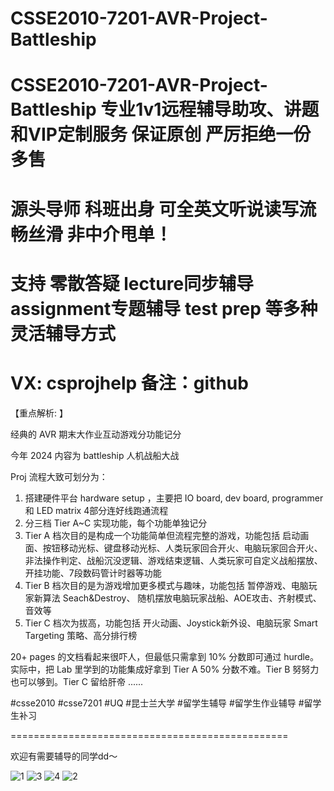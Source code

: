 # CSSE2010-7201-AVR-Project-Battleship
# CSSE2010-7201-AVR-Project-Battleship 专业1v1远程辅导助攻、讲题和VIP定制服务 保证原创 严厉拒绝一份多售
# 源头导师 科班出身 可全英文听说读写流畅丝滑 非中介甩单！
# 支持 零散答疑 lecture同步辅导 assignment专题辅导 test prep 等多种灵活辅导方式
# VX: csprojhelp 备注：github

【重点解析: 】

经典的 AVR 期末大作业互动游戏分功能记分

今年 2024 内容为 battleship 人机战船大战

Proj 流程大致可划分为：

1. 搭建硬件平台 hardware setup ，主要把 IO board, dev board, programmer 和 LED matrix 4部分连好线跑通流程
2. 分三档 Tier A~C 实现功能，每个功能单独记分
3. Tier A 档次目的是构成一个功能简单但流程完整的游戏，功能包括 启动画面、按钮移动光标、键盘移动光标、人类玩家回合开火、电脑玩家回合开火、非法操作判定、战船沉没逻辑、游戏结束逻辑、人类玩家可自定义战船摆放、开挂功能、7段数码管计时器等功能
4. Tier B 档次目的是为游戏增加更多模式与趣味，功能包括 暂停游戏、电脑玩家新算法 Seach&Destroy、 随机摆放电脑玩家战船、AOE攻击、齐射模式、音效等
5. Tier C 档次为拔高，功能包括 开火动画、Joystick新外设、电脑玩家 Smart Targeting 策略、高分排行榜

20+ pages 的文档看起来很吓人，但最低只需拿到 10% 分数即可通过 hurdle。实际中，把 Lab 里学到的功能集成好拿到 Tier A 50% 分数不难。Tier B 努努力也可以够到。Tier C 留给肝帝 ...... 

#csse2010 #csse7201 #UQ #昆士兰大学 #留学生辅导 #留学生作业辅导 #留学生补习

================================================

欢迎有需要辅导的同学dd～

![1](https://github.com/CSPRJSV/CSSE2010-7201-AVR-Project-Battleship/blob/main/ad-1.png)
![3](https://github.com/CSPRJSV/CSSE2010-7201-AVR-Project-Battleship/blob/main/ad-3.png)
![4](https://github.com/CSPRJSV/CSSE2010-7201-AVR-Project-Battleship/blob/main/ad-4.png)
![2](https://github.com/CSPRJSV/CSSE2010-7201-AVR-Project-Battleship/blob/main/ad-2.png)


